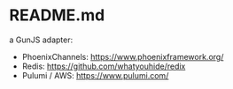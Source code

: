 README.md
========
a GunJS adapter:

- PhoenixChannels: https://www.phoenixframework.org/
- Redis: https://github.com/whatyouhide/redix
- Pulumi / AWS: https://www.pulumi.com/
